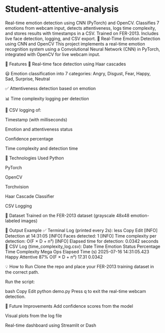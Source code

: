 # Student-attentive-analysis
Real-time emotion detection using CNN (PyTorch) and OpenCV. Classifies 7 emotions from webcam input, detects attentiveness, logs time complexity, and stores results with timestamps in a CSV. Trained on FER-2013. Includes live face detection, logging, and CSV export.
🧠 Real-Time Emotion Detection using CNN and OpenCV
This project implements a real-time emotion recognition system using a Convolutional Neural Network (CNN) in PyTorch, integrated with OpenCV for live webcam input.

🚀 Features
🎥 Real-time face detection using Haar cascades

😃 Emotion classification into 7 categories:
Angry, Disgust, Fear, Happy, Sad, Surprise, Neutral

✅ Attentiveness detection based on emotion

📊 Time complexity logging per detection

📁 CSV logging of:

Timestamp (with milliseconds)

Emotion and attentiveness status

Confidence percentage

Time complexity and detection time

📌 Technologies Used
Python

PyTorch

OpenCV

Torchvision

Haar Cascade Classifier

CSV Logging

🧪 Dataset
Trained on the FER-2013 dataset (grayscale 48x48 emotion-labeled images)

📂 Output Example
✅ Terminal Log (printed every 2s):
less
Copy
Edit
[INFO] Detection at 14:31:05
[INFO] Faces detected: 1
[INFO] Time complexity per detection: O(F × D + n²)
[INFO] Elapsed time for detection: 0.0342 seconds
📄 CSV Log (time_complexity_log.csv):
Date	Time	Emotion	Status	Percentage	Time Complexity	Mega Ops	Elapsed Time (s)
2025-07-16	14:31:05.423	Happy	Attentive	87%	O(F × D + n²)	17.31	0.0342

💡 How to Run
Clone the repo and place your FER-2013 training dataset in the correct path.

Run the script:

bash
Copy
Edit
python demo.py
Press q to exit the real-time webcam detection.

📎 Future Improvements
Add confidence scores from the model

Visual plots from the log file

Real-time dashboard using Streamlit or Dash
